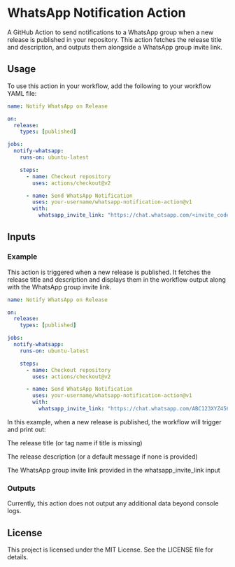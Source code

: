 # WhatsApp Notification Action

A GitHub Action to send notifications to a WhatsApp group when a new release is published in your repository. This action fetches the release title and description, and outputs them alongside a WhatsApp group invite link.

## Usage

To use this action in your workflow, add the following to your workflow YAML file:

```yaml
name: Notify WhatsApp on Release

on:
  release:
    types: [published]

jobs:
  notify-whatsapp:
    runs-on: ubuntu-latest

    steps:
      - name: Checkout repository
        uses: actions/checkout@v2

      - name: Send WhatsApp Notification
        uses: your-username/whatsapp-notification-action@v1
        with:
          whatsapp_invite_link: "https://chat.whatsapp.com/<invite_code>"
```
## Inputs

### Example

This action is triggered when a new release is published. It fetches the release title and description and displays them in the workflow output along with the WhatsApp group invite link.

```yaml
name: Notify WhatsApp on Release

on:
  release:
    types: [published]

jobs:
  notify-whatsapp:
    runs-on: ubuntu-latest

    steps:
      - name: Checkout repository
        uses: actions/checkout@v2

      - name: Send WhatsApp Notification
        uses: your-username/whatsapp-notification-action@v1
        with:
          whatsapp_invite_link: "https://chat.whatsapp.com/ABC123XYZ456"
```
In this example, when a new release is published, the workflow will trigger and print out:

The release title (or tag name if title is missing)

The release description (or a default message if none is provided)

The WhatsApp group invite link provided in the whatsapp_invite_link input


### Outputs

Currently, this action does not output any additional data beyond console logs.

## License

This project is licensed under the MIT License. See the LICENSE file for details.

